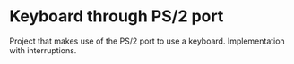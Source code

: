 # **Keyboard through PS/2 port**

Project that makes use of the PS/2 port to use a keyboard.
Implementation with interruptions.
